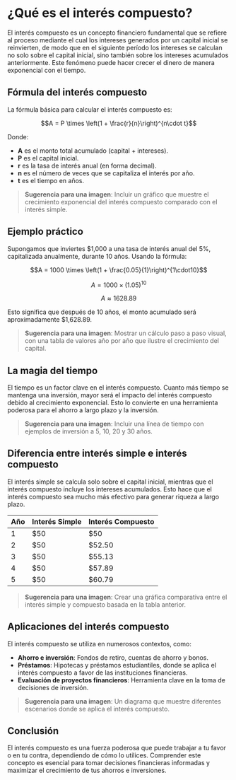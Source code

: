 # ¿Qué es el interés compuesto?

El interés compuesto es un concepto financiero fundamental que se refiere al proceso mediante el cual los intereses generados por un capital inicial se reinvierten, de modo que en el siguiente período los intereses se calculan no solo sobre el capital inicial, sino también sobre los intereses acumulados anteriormente. Este fenómeno puede hacer crecer el dinero de manera exponencial con el tiempo.

## Fórmula del interés compuesto

La fórmula básica para calcular el interés compuesto es:

```math
A = P \times \left(1 + \frac{r}{n}\right)^{n\cdot t}
```

Donde:

- **A** es el monto total acumulado (capital + intereses).
- **P** es el capital inicial.
- **r** es la tasa de interés anual (en forma decimal).
- **n** es el número de veces que se capitaliza el interés por año.
- **t** es el tiempo en años.

> **Sugerencia para una imagen**: Incluir un gráfico que muestre el crecimiento exponencial del interés compuesto comparado con el interés simple.

## Ejemplo práctico

Supongamos que inviertes $1,000 a una tasa de interés anual del 5%, capitalizada anualmente, durante 10 años. Usando la fórmula:

```math
A = 1000 \times \left(1 + \frac{0.05}{1}\right)^{1\cdot10}
```

```math
A = 1000 \times (1.05)^{10}
```

```math
A \approx 1628.89
```

Esto significa que después de 10 años, el monto acumulado será aproximadamente $1,628.89.

> **Sugerencia para una imagen**: Mostrar un cálculo paso a paso visual, con una tabla de valores año por año que ilustre el crecimiento del capital.

## La magia del tiempo

El tiempo es un factor clave en el interés compuesto. Cuanto más tiempo se mantenga una inversión, mayor será el impacto del interés compuesto debido al crecimiento exponencial. Esto lo convierte en una herramienta poderosa para el ahorro a largo plazo y la inversión.

> **Sugerencia para una imagen**: Incluir una línea de tiempo con ejemplos de inversión a 5, 10, 20 y 30 años.

## Diferencia entre interés simple e interés compuesto

El interés simple se calcula solo sobre el capital inicial, mientras que el interés compuesto incluye los intereses acumulados. Esto hace que el interés compuesto sea mucho más efectivo para generar riqueza a largo plazo.

| Año | Interés Simple | Interés Compuesto |
| --- | -------------- | ----------------- |
| 1   | $50            | $50               |
| 2   | $50            | $52.50            |
| 3   | $50            | $55.13            |
| 4   | $50            | $57.89            |
| 5   | $50            | $60.79            |

> **Sugerencia para una imagen**: Crear una gráfica comparativa entre el interés simple y compuesto basada en la tabla anterior.

## Aplicaciones del interés compuesto

El interés compuesto se utiliza en numerosos contextos, como:

- **Ahorro e inversión**: Fondos de retiro, cuentas de ahorro y bonos.
- **Préstamos**: Hipotecas y préstamos estudiantiles, donde se aplica el interés compuesto a favor de las instituciones financieras.
- **Evaluación de proyectos financieros**: Herramienta clave en la toma de decisiones de inversión.

> **Sugerencia para una imagen**: Un diagrama que muestre diferentes escenarios donde se aplica el interés compuesto.

## Conclusión

El interés compuesto es una fuerza poderosa que puede trabajar a tu favor o en tu contra, dependiendo de cómo lo utilices. Comprender este concepto es esencial para tomar decisiones financieras informadas y maximizar el crecimiento de tus ahorros e inversiones.

